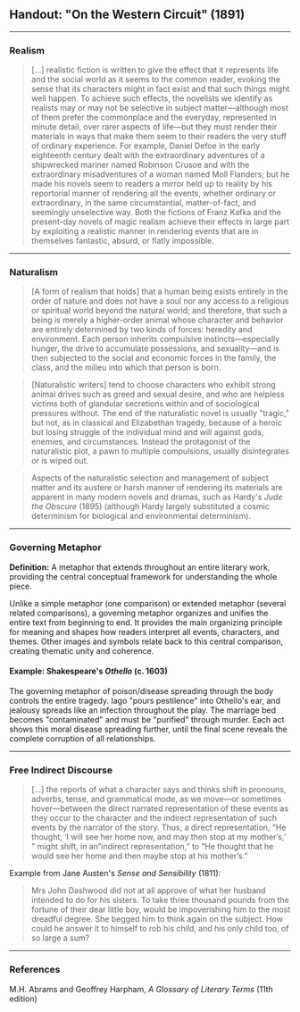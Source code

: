 ## Handout: "On the Western Circuit" (1891)

---

### Realism

> [...] realistic fiction is written to give the effect that it represents life and the social world as it seems to the common reader, evoking the sense that its characters might in fact exist and that such things might well happen. To achieve such effects, the novelists we identify as realists may or may not be selective in subject matter—although most of them prefer the commonplace and the everyday, represented in minute detail, over rarer aspects of life—but they must render their materials in ways that make them seem to their readers the very stuff of ordinary experience. For example, Daniel Defoe in the early eighteenth century dealt with the extraordinary adventures of a shipwrecked mariner named Robinson Crusoe and with the extraordinary misadventures of a woman named Moll Flanders; but he made his novels seem to readers a mirror held up to reality by his reportorial manner of rendering all the events, whether ordinary or extraordinary, in the same circumstantial, matter-of-fact, and seemingly unselective way. Both the fictions of Franz Kafka and the present-day novels of magic realism achieve their effects in large part by exploiting a realistic manner in rendering events that are in themselves fantastic, absurd, or flatly impossible.

---

### Naturalism

> [A form of realism that holds] that a human being exists entirely in the order of nature and does not have a soul nor any access to a religious or spiritual world beyond the natural world; and therefore, that such a being is merely a higher-order animal whose character and behavior are entirely determined by two kinds of forces: heredity and environment. Each person inherits compulsive instincts—especially hunger, the drive to accumulate possessions, and sexuality—and is then subjected to the social and economic forces in the family, the class, and the milieu into which that person is born. 

> [Naturalistic writers] tend to choose characters who exhibit strong animal drives such as greed and sexual desire, and who are helpless victims both of glandular secretions within and of sociological pressures without. The end of the naturalistic novel is usually "tragic," but not, as in classical and Elizabethan tragedy, because of a heroic but losing struggle of the individual mind and will against gods, enemies, and circumstances. Instead the protagonist of the naturalistic plot, a pawn to multiple compulsions, usually disintegrates or is wiped out.

> Aspects of the naturalistic selection and management of subject matter and its austere or harsh manner of rendering its materials are apparent in many modern novels and dramas, such as Hardy's *Jude the Obscure* (1895) (although Hardy largely substituted a cosmic determinism for biological and environmental determinism).

---

### Governing Metaphor

**Definition:** A metaphor that extends throughout an entire literary work, providing the central conceptual framework for understanding the whole piece.

Unlike a simple metaphor (one comparison) or extended metaphor (several related comparisons), a governing metaphor organizes and unifies the entire text from beginning to end. It provides the main organizing principle for meaning and shapes how readers interpret all events, characters, and themes. Other images and symbols relate back to this central comparison, creating thematic unity and coherence.

#### Example: Shakespeare's *Othello* (c. 1603)

The governing metaphor of poison/disease spreading through the body controls the entire tragedy. Iago "pours pestilence" into Othello's ear, and jealousy spreads like an infection throughout the play. The marriage bed becomes "contaminated" and must be "purified" through murder. Each act shows this moral disease spreading further, until the final scene reveals the complete corruption of all relationships.

---

### Free Indirect Discourse

> [...] the reports of what a character says and thinks shift in pronouns, adverbs, tense, and grammatical mode, as we move—or sometimes hover—between the direct narrated representation of these events as they occur to the character and the indirect representation of such events by the narrator of the story. Thus, a direct representation, “He thought, ‘I will see her home now, and may then stop at my mother’s,’ ” might shift, in an“indirect representation,” to “He thought that he would see her home and then maybe stop at his mother’s.”

Example from Jane Austen's *Sense and Sensibility* (1811): 
> Mrs John Dashwood did not at all approve of what her husband intended to do for his sisters. To take three thousand pounds from the fortune of their dear little boy, would be impoverishing him to the most dreadful degree. She begged him to think again on the subject. How could he answer it to himself to rob his child, and his only child too, of so large a sum?

---

### References
M.H. Abrams and Geoffrey Harpham, *A Glossary of Literary Terms* (11th edition)
